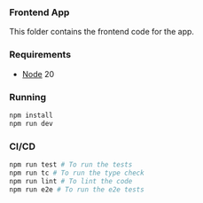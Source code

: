 ### Frontend App

This folder contains the frontend code for the app.

### Requirements

- [Node](https://nodejs.org) 20

### Running

```bash
npm install
npm run dev
```

### CI/CD
    
```bash
npm run test # To run the tests
npm run tc # To run the type check
npm run lint # To lint the code
npm run e2e # To run the e2e tests
```
